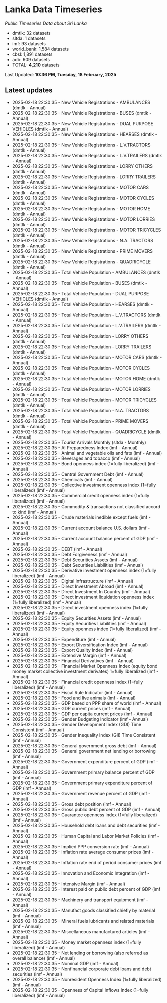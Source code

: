 # Lanka Data Timeseries
*Public Timeseries Data about Sri Lanka*

* dmtlk: 32 datasets
* sltda: 1 datasets
* imf: 93 datasets
* world_bank: 1,584 datasets
* cbsl: 1,891 datasets
* adb: 609 datasets
* TOTAL: **4,210** datasets

Last Updated: **10:36 PM, Tuesday, 18 February, 2025**

## Latest updates

* 2025-02-18 22:30:35 - New Vehicle Registrations - AMBULANCES (dmtlk - Annual)
* 2025-02-18 22:30:35 - New Vehicle Registrations - BUSES (dmtlk - Annual)
* 2025-02-18 22:30:35 - New Vehicle Registrations - DUAL PURPOSE VEHICLES (dmtlk - Annual)
* 2025-02-18 22:30:35 - New Vehicle Registrations - HEARSES (dmtlk - Annual)
* 2025-02-18 22:30:35 - New Vehicle Registrations - L.V.TRACTORS (dmtlk - Annual)
* 2025-02-18 22:30:35 - New Vehicle Registrations - L.V.TRAILERS (dmtlk - Annual)
* 2025-02-18 22:30:35 - New Vehicle Registrations - LORRY OTHERS (dmtlk - Annual)
* 2025-02-18 22:30:35 - New Vehicle Registrations - LORRY TRAILERS (dmtlk - Annual)
* 2025-02-18 22:30:35 - New Vehicle Registrations - MOTOR CARS (dmtlk - Annual)
* 2025-02-18 22:30:35 - New Vehicle Registrations - MOTOR CYCLES (dmtlk - Annual)
* 2025-02-18 22:30:35 - New Vehicle Registrations - MOTOR HOME (dmtlk - Annual)
* 2025-02-18 22:30:35 - New Vehicle Registrations - MOTOR LORRIES (dmtlk - Annual)
* 2025-02-18 22:30:35 - New Vehicle Registrations - MOTOR TRICYCLES (dmtlk - Annual)
* 2025-02-18 22:30:35 - New Vehicle Registrations - N.A. TRACTORS (dmtlk - Annual)
* 2025-02-18 22:30:35 - New Vehicle Registrations - PRIME MOVERS (dmtlk - Annual)
* 2025-02-18 22:30:35 - New Vehicle Registrations - QUADRICYCLE (dmtlk - Annual)
* 2025-02-18 22:30:35 - Total Vehicle Population - AMBULANCES (dmtlk - Annual)
* 2025-02-18 22:30:35 - Total Vehicle Population - BUSES (dmtlk - Annual)
* 2025-02-18 22:30:35 - Total Vehicle Population - DUAL PURPOSE VEHICLES (dmtlk - Annual)
* 2025-02-18 22:30:35 - Total Vehicle Population - HEARSES (dmtlk - Annual)
* 2025-02-18 22:30:35 - Total Vehicle Population - L.V.TRACTORS (dmtlk - Annual)
* 2025-02-18 22:30:35 - Total Vehicle Population - L.V.TRAILERS (dmtlk - Annual)
* 2025-02-18 22:30:35 - Total Vehicle Population - LORRY OTHERS (dmtlk - Annual)
* 2025-02-18 22:30:35 - Total Vehicle Population - LORRY TRAILERS (dmtlk - Annual)
* 2025-02-18 22:30:35 - Total Vehicle Population - MOTOR CARS (dmtlk - Annual)
* 2025-02-18 22:30:35 - Total Vehicle Population - MOTOR CYCLES (dmtlk - Annual)
* 2025-02-18 22:30:35 - Total Vehicle Population - MOTOR HOME (dmtlk - Annual)
* 2025-02-18 22:30:35 - Total Vehicle Population - MOTOR LORRIES (dmtlk - Annual)
* 2025-02-18 22:30:35 - Total Vehicle Population - MOTOR TRICYCLES (dmtlk - Annual)
* 2025-02-18 22:30:35 - Total Vehicle Population - N.A. TRACTORS (dmtlk - Annual)
* 2025-02-18 22:30:35 - Total Vehicle Population - PRIME MOVERS (dmtlk - Annual)
* 2025-02-18 22:30:35 - Total Vehicle Population - QUADRICYCLE (dmtlk - Annual)
* 2025-02-18 22:30:35 - Tourist Arrivals Monthly (sltda - Monthly)
* 2025-02-18 22:30:35 - AI Preparedness Index (imf - Annual)
* 2025-02-18 22:30:35 - Animal and vegetable oils and fats (imf - Annual)
* 2025-02-18 22:30:35 - Beverages and tobacco (imf - Annual)
* 2025-02-18 22:30:35 - Bond openness index (1=fully liberalized) (imf - Annual)
* 2025-02-18 22:30:35 - Central Government Debt (imf - Annual)
* 2025-02-18 22:30:35 - Chemicals (imf - Annual)
* 2025-02-18 22:30:35 - Collective investment openness index (1=fully liberalized) (imf - Annual)
* 2025-02-18 22:30:35 - Commercial credit openness index (1=fully liberalized) (imf - Annual)
* 2025-02-18 22:30:35 - Commodity & transactions not classified accord to kind (imf - Annual)
* 2025-02-18 22:30:35 - Crude materials inedible except fuels (imf - Annual)
* 2025-02-18 22:30:35 - Current account balance U.S. dollars (imf - Annual)
* 2025-02-18 22:30:35 - Current account balance percent of GDP (imf - Annual)
* 2025-02-18 22:30:35 - DEBT (imf - Annual)
* 2025-02-18 22:30:35 - Debt Forgiveness (imf - Annual)
* 2025-02-18 22:30:35 - Debt Securities Assets (imf - Annual)
* 2025-02-18 22:30:35 - Debt Securities Liabilities (imf - Annual)
* 2025-02-18 22:30:35 - Derivative investment openness index (1=fully liberalized) (imf - Annual)
* 2025-02-18 22:30:35 - Digital Infrastructure (imf - Annual)
* 2025-02-18 22:30:35 - Direct Investment Abroad (imf - Annual)
* 2025-02-18 22:30:35 - Direct Investment In Country (imf - Annual)
* 2025-02-18 22:30:35 - Direct investment liquidation openness index (1=fully liberalized) (imf - Annual)
* 2025-02-18 22:30:35 - Direct investment openness index (1=fully liberalized) (imf - Annual)
* 2025-02-18 22:30:35 - Equity Securities Assets (imf - Annual)
* 2025-02-18 22:30:35 - Equity Securities Liabilities (imf - Annual)
* 2025-02-18 22:30:35 - Equity openness index (1=fully liberalized) (imf - Annual)
* 2025-02-18 22:30:35 - Expenditure (imf - Annual)
* 2025-02-18 22:30:35 - Export Diversification Index (imf - Annual)
* 2025-02-18 22:30:35 - Export Quality Index (imf - Annual)
* 2025-02-18 22:30:35 - Extensive Margin (imf - Annual)
* 2025-02-18 22:30:35 - Financial Derivatives (imf - Annual)
* 2025-02-18 22:30:35 - Financial Market Openness Index (equity bond money market collective investment derivates) 1=fully liberalized (imf - Annual)
* 2025-02-18 22:30:35 - Financial credit openness index (1=fully liberalized) (imf - Annual)
* 2025-02-18 22:30:35 - Fiscal Rule Indicator (imf - Annual)
* 2025-02-18 22:30:35 - Food and live animals (imf - Annual)
* 2025-02-18 22:30:35 - GDP based on PPP share of world (imf - Annual)
* 2025-02-18 22:30:35 - GDP current prices (imf - Annual)
* 2025-02-18 22:30:35 - GDP per capita current prices (imf - Annual)
* 2025-02-18 22:30:35 - Gender Budgeting Indicator (imf - Annual)
* 2025-02-18 22:30:35 - Gender Development Index (GDI) Time Consistent (imf - Annual)
* 2025-02-18 22:30:35 - Gender Inequality Index (GII) Time Consistent (imf - Annual)
* 2025-02-18 22:30:35 - General government gross debt (imf - Annual)
* 2025-02-18 22:30:35 - General government net lending or borrowing (imf - Annual)
* 2025-02-18 22:30:35 - Government expenditure percent of GDP (imf - Annual)
* 2025-02-18 22:30:35 - Government primary balance percent of GDP (imf - Annual)
* 2025-02-18 22:30:35 - Government primary expenditure percent of GDP (imf - Annual)
* 2025-02-18 22:30:35 - Government revenue percent of GDP (imf - Annual)
* 2025-02-18 22:30:35 - Gross debt position (imf - Annual)
* 2025-02-18 22:30:35 - Gross public debt percent of GDP (imf - Annual)
* 2025-02-18 22:30:35 - Guarantee openness index (1=fully liberalized) (imf - Annual)
* 2025-02-18 22:30:35 - Household debt loans and debt securities (imf - Annual)
* 2025-02-18 22:30:35 - Human Capital and Labor Market Policies (imf - Annual)
* 2025-02-18 22:30:35 - Implied PPP conversion rate (imf - Annual)
* 2025-02-18 22:30:35 - Inflation rate average consumer prices (imf - Annual)
* 2025-02-18 22:30:35 - Inflation rate end of period consumer prices (imf - Annual)
* 2025-02-18 22:30:35 - Innovation and Economic Integration (imf - Annual)
* 2025-02-18 22:30:35 - Intensive Margin (imf - Annual)
* 2025-02-18 22:30:35 - Interest paid on public debt percent of GDP (imf - Annual)
* 2025-02-18 22:30:35 - Machinery and transport equipment (imf - Annual)
* 2025-02-18 22:30:35 - Manufact goods classified chiefly by material (imf - Annual)
* 2025-02-18 22:30:35 - Mineral fuels lubricants and related materials (imf - Annual)
* 2025-02-18 22:30:35 - Miscellaneous manufactured articles (imf - Annual)
* 2025-02-18 22:30:35 - Money market openness index (1=fully liberalized) (imf - Annual)
* 2025-02-18 22:30:35 - Net lending or borrowing (also referred as overall balance) (imf - Annual)
* 2025-02-18 22:30:35 - Nominal GDP (imf - Annual)
* 2025-02-18 22:30:35 - Nonfinancial corporate debt loans and debt securities (imf - Annual)
* 2025-02-18 22:30:35 - Nonresident Openness Index (1=fully liberalized) (imf - Annual)
* 2025-02-18 22:30:35 - Openness of Capital Inflows Index (1=fully liberalized) (imf - Annual)